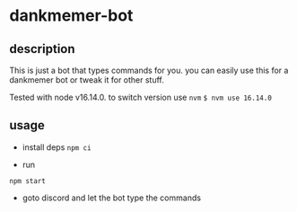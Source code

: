 # dankmemer-bot

## description

This is just a bot that types commands for you. you can easily use this for a dankmemer bot or tweak it for other stuff.

Tested with node v16.14.0. to switch version use `nvm`
`$ nvm use 16.14.0`

## usage

- install deps
`npm ci`

- run

`npm start`

- goto discord and let the bot type the commands
